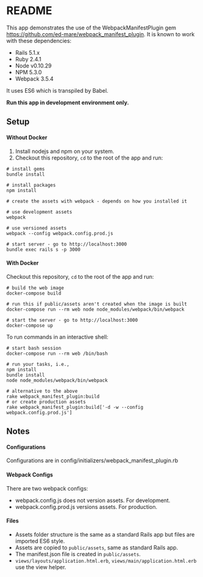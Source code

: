 # README

This app demonstrates the use of the WebpackManifestPlugin gem https://github.com/ed-mare/webpack_manifest_plugin.
It is known to work with these dependencies:

- Rails 5.1.x
- Ruby 2.4.1
- Node v0.10.29
- NPM 5.3.0
- Webpack 3.5.4

It uses ES6 which is transpiled by Babel.

**Run this app in development environment only.**

## Setup

#### Without Docker

1) Install nodejs and npm on your system.
2) Checkout this repository, `cd` to the root of the app and run:

```shell
# install gems
bundle install

# install packages
npm install

# create the assets with webpack - depends on how you installed it

# use development assets
webpack

# use versioned assets
webpack --config webpack.config.prod.js  

# start server - go to http://localhost:3000
bundle exec rails s -p 3000
```

#### With Docker

Checkout this repository, `cd` to the root of the app and run:

```shell
# build the web image
docker-compose build

# run this if public/assets aren't created when the image is built
docker-compose run --rm web node node_modules/webpack/bin/webpack

# start the server - go to http://localhost:3000
docker-compose up
```

To run commands in an interactive shell:

```shell
# start bash session
docker-compose run --rm web /bin/bash

# run your tasks, i.e.,
npm install
bundle install
node node_modules/webpack/bin/webpack

# alternative to the above
rake webpack_manifest_plugin:build
# or create production assets
rake webpack_manifest_plugin:build['-d -w --config webpack.config.prod.js']
```

## Notes

#### Configurations

Configurations are in config/initializers/webpack_manifest_plugin.rb

#### Webpack Configs

There are two webpack configs:

- webpack.config.js does not version assets. For development.
- webpack.config.prod.js versions assets. For production.

#### Files

- Assets folder structure is the same as a standard Rails app but files are imported ES6 style.
- Assets are copied to `public/assets`, same as standard Rails app.
- The manifest.json file is created in `public/assets`.
- `views/layouts/application.html.erb`, `views/main/application.html.erb` use the view helper.
